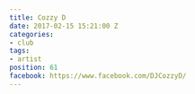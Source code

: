 ```yaml
---
title: Cozzy D
date: 2017-02-15 15:21:00 Z
categories:
- club
tags:
- artist
position: 61
facebook: https://www.facebook.com/DJCozzyD/
---
```


